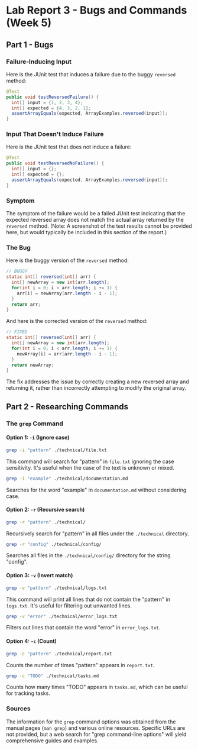 # Lab Report 3 - Bugs and Commands (Week 5)

## Part 1 - Bugs

### Failure-Inducing Input

Here is the JUnit test that induces a failure due to the buggy `reversed` method:

```java
@Test
public void testReversedFailure() {
  int[] input = {1, 2, 3, 4};
  int[] expected = {4, 3, 2, 1};
  assertArrayEquals(expected, ArrayExamples.reversed(input));
}
```

### Input That Doesn't Induce Failure

Here is the JUnit test that does not induce a failure:

```java
@Test
public void testReversedNoFailure() {
  int[] input = {};
  int[] expected = {};
  assertArrayEquals(expected, ArrayExamples.reversed(input));
}
```

### Symptom

The symptom of the failure would be a failed JUnit test indicating that the expected reversed array does not match the actual array returned by the `reversed` method. (Note: A screenshot of the test results cannot be provided here, but would typically be included in this section of the report.)

### The Bug

Here is the buggy version of the `reversed` method:

```java
// BUGGY
static int[] reversed(int[] arr) {
  int[] newArray = new int[arr.length];
  for(int i = 0; i < arr.length; i += 1) {
    arr[i] = newArray[arr.length - i - 1];
  }
  return arr;
}
```

And here is the corrected version of the `reversed` method:

```java
// FIXED
static int[] reversed(int[] arr) {
  int[] newArray = new int[arr.length];
  for(int i = 0; i < arr.length; i += 1) {
    newArray[i] = arr[arr.length - i - 1];
  }
  return newArray;
}
```

The fix addresses the issue by correctly creating a new reversed array and returning it, rather than incorrectly attempting to modify the original array.

## Part 2 - Researching Commands

### The `grep` Command

#### Option 1: `-i` (Ignore case)

```bash
grep -i "pattern" ./technical/file.txt
```

This command will search for "pattern" in `file.txt` ignoring the case sensitivity. It's useful when the case of the text is unknown or mixed.

```bash
grep -i "example" ./technical/documentation.md
```

Searches for the word "example" in `documentation.md` without considering case.

#### Option 2: `-r` (Recursive search)

```bash
grep -r "pattern" ./technical/
```

Recursively search for "pattern" in all files under the `./technical` directory.

```bash
grep -r "config" ./technical/config/
```

Searches all files in the `./technical/config/` directory for the string "config".

#### Option 3: `-v` (Invert match)

```bash
grep -v "pattern" ./technical/logs.txt
```

This command will print all lines that do not contain the "pattern" in `logs.txt`. It's useful for filtering out unwanted lines.

```bash
grep -v "error" ./technical/error_logs.txt
```

Filters out lines that contain the word "error" in `error_logs.txt`.

#### Option 4: `-c` (Count)

```bash
grep -c "pattern" ./technical/report.txt
```

Counts the number of times "pattern" appears in `report.txt`.

```bash
grep -c "TODO" ./technical/tasks.md
```

Counts how many times "TODO" appears in `tasks.md`, which can be useful for tracking tasks.

### Sources

The information for the `grep` command options was obtained from the manual pages (`man grep`) and various online resources. Specific URLs are not provided, but a web search for "grep command-line options" will yield comprehensive guides and examples.

